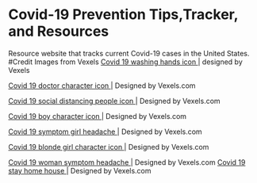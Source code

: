 # Covid-19 Prevention Tips,Tracker, and Resources
Resource website that tracks current Covid-19 cases in the United States.
#Credit
Images from Vexels
<a href="https://www.vexels.com/vectors/preview/193288/covid-19-washing-hands-icon"> Covid 19 washing hands icon </a> | designed by Vexels

<a target="_blank" href="https://www.vexels.com/vectors/preview/193244/covid-19-doctor-character-icon"> Covid 19 doctor character icon </a> |   Designed by Vexels.com

<a target="_blank" href="https://www.vexels.com/vectors/preview/193263/covid-19-social-distancing-people-icon"> Covid 19 social distancing people icon </a> |   Designed by Vexels.com

<a target="_blank" href="https://www.vexels.com/vectors/preview/193239/covid-19-boy-character-icon"> Covid 19 boy character icon </a> |   Designed by Vexels.com

<a target="_blank" href="https://www.vexels.com/vectors/preview/193280/covid-19-symptom-girl-headache"> Covid 19 symptom girl headache </a> |   Designed by Vexels.com

<a target="_blank" href="https://www.vexels.com/vectors/preview/193236/covid-19-blonde-girl-character-icon"> Covid 19 blonde girl character icon </a> |   Designed by Vexels.com

<a target="_blank" href="https://www.vexels.com/vectors/preview/193290/covid-19-woman-symptom-headache"> Covid 19 woman symptom headache </a> |   Designed by Vexels.com
<a target="_blank" href="https://www.vexels.com/png-svg/preview/193265/covid-19-stay-home-icon"> Covid 19 stay home house </a> |   Designed by Vexels.com



